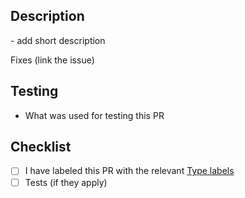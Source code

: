 ## Description
<TODO> - add short description

Fixes <TODO> (link the issue)

## Testing
- What was used for testing this PR

## Checklist
- [ ] I have labeled this PR with the relevant [Type labels](https://github.com/vmck/acs-interface/labels)
- [ ] Tests (if they apply)
